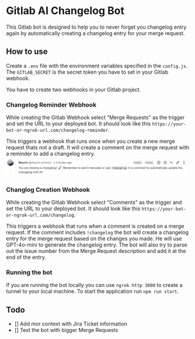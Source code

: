 # Gitlab AI Changelog Bot

This Gitlab bot is designed to help you to never forget you changelog entry again by automatically creating a changelog entry for your merge request.

## How to use

Create a `.env` file with the environment variables specified in the `config.js`.
The `GITLAB_SECRET` is the secret token you have to set in your Gitlab webhook.

You have to create two webhooks in your Gitlab project.

### Changelog Reminder Webhook
While creating the Gitlab Webhook select "Merge Requests" as the trigger and set the URL to your deployed bot. It should look like this `https://your-bot-or-ngrok-url.com/changelog-reminder`.

This triggers a webhook that runs once when you create a new merge request thats not a draft. It will create a comment on the merge request with a reminder to add a changelog entry.
![reminder comment](assets/image.png)

### Changlog Creation Webhook
While creating the Gitlab Webhook select "Comments" as the trigger and set the URL to your deployed bot. It should look like this `https://your-bot-or-ngrok-url.com/changelog`.

This triggers a webhook that runs when a comment is created on a merge request. If the comment includes `!changelog` the bot will create a changelog entry for the merge request based on the changes you made. He will use GPT-4o-mini to generate the changelog entry. The bot will also try to parse out the issue number from the Merge Request description and add it at the end of the entry.

### Running the bot
If you are running the bot locally you can use `ngrok http 3000` to create a tunnel to your local machine. To start the application run `npm run start`.

## Todo

- [] Add mor context with Jira Ticket information
- [] Test the bot with bigger Merge Requests
